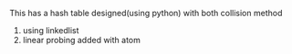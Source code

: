 This has a hash table designed(using python) with both collision method
1. using linkedlist
2. linear probing
added with atom
